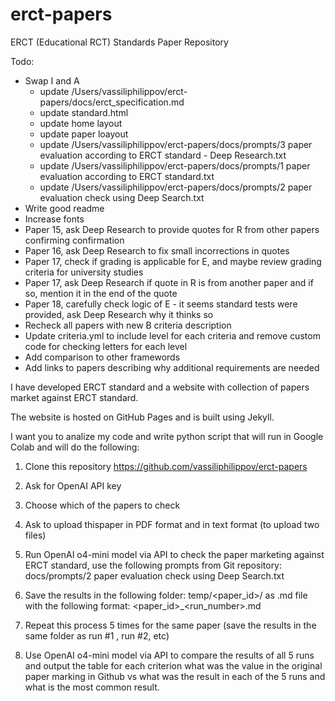 # erct-papers
ERCT (Educational RCT) Standards Paper Repository

Todo:
- Swap I and A
  - update /Users/vassiliphilippov/erct-papers/docs/erct_specification.md
  - update standard.html
  - update home layout
  - update paper loayout
  - update /Users/vassiliphilippov/erct-papers/docs/prompts/3 paper evaluation according to ERCT standard - Deep Research.txt
  - update /Users/vassiliphilippov/erct-papers/docs/prompts/1 paper evaluation according to ERCT standard.txt
  - update /Users/vassiliphilippov/erct-papers/docs/prompts/2 paper evaluation check using Deep Search.txt
- Write good readme
- Increase fonts
- Paper 15, ask Deep Research to provide quotes for R from other papers confirming confirmation
- Paper 16, ask Deep Research to fix small incorrections in quotes
- Paper 17, check if grading is applicable for E, and maybe review grading criteria for university studies
- Paper 17, ask Deep Research if quote in R is from another paper and if so, mention it in the end of the quote
- Paper 18, carefully check logic of E - it seems standard tests were provided, ask Deep Research why it thinks so
- Recheck all papers with new B criteria description
- Update criteria.yml to include level for each criteria and remove custom code for checking letters for each level 
- Add comparison to other framewords
- Add links to papers describing why additional requirements are needed

I have developed ERCT standard and a website with collection of papers market against ERCT standard.

The website is hosted on GitHub Pages and is built using Jekyll.

I want you to analize my code and write python script that will run in Google Colab and will do the following:

1. Clone this repository https://github.com/vassiliphilippov/erct-papers

2. Ask for OpenAI API key

3. Choose which of the papers to check

4. Ask to upload thispaper in PDF format and in text format (to upload two files)

5. Run OpenAI o4-mini model via API to check the paper marketing against ERCT standard, use the following prompts from Git repository:
docs/prompts/2 paper evaluation check using Deep Search.txt

6. Save the results in the following folder:
temp/<paper_id>/
as .md file with the following format:
<paper_id>_<run_number>.md

7. Repeat this process 5 times for the same paper (save the results in the same folder as run #1 , run #2, etc)

8. Use OpenAI o4-mini model via API to compare the results of all 5 runs and output the table for each criterion what was the value in the original paper marking in Github vs what was the result in each of the 5 runs and what is the most common result. 


